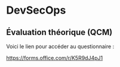 # DevSecOps



## Évaluation théorique (QCM)

Voici le lien pour accéder au questionnaire :

https://forms.office.com/r/K5R9dJ4pJ1
